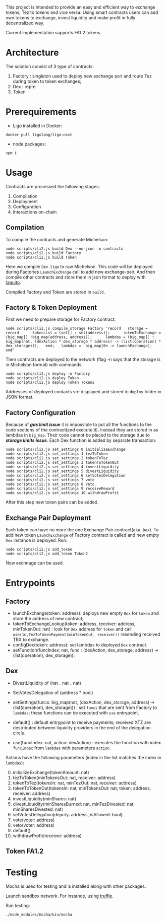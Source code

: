 This project is intended to provide an easy and efficient way to exchange tokens,
Tez to tokens and vice versa. Using smart contracts users can add own tokens
to exchange, invest liquidity and make profit in fully decentralized way.

Current implementation supports FA1.2 tokens.

# Architecture

The solution consist of 3 type of contracts:

1. Factory : singleton used to deploy new exchange pair and route Tez during token to token exchanges;
2. Dex : repre
3. Token

# Prerequirements

- Ligo installed in Docker:

```
docker pull ligolang/ligo:next
```

- node packages:

```
npm i
```

# Usage

Contracts are processed the following stages:

1. Compilation
2. Deployment
3. Configuration
4. Interactions on-chain

## Compilation

To compile the contracts and generate Michelson:

```
node scripts/cli2.js build Dex --no-json -o contracts
node scripts/cli2.js build Factory
node scripts/cli2.js build Token
```

Here we compile `Dex.ligo` to raw Michelson. This code will be deployed during Factories `LaunchExchange` call to add new exchange-pair. And then compile other contracts and store them in json format to deploy with [taquito](https://tezostaquito.io/).

Сompiled Factory and Token are stored in `build`.

## Factory & Token Deployment

First we need to prepare storage for Factory contract:

```
node scripts/cli2.js compile_storage Factory 'record   storage = record      tokenList = (set[] : set(address));      tokenToExchange = (big_map[] :big_map(address, address));      lambdas = (big_map[] : big_map(nat, (dexAction * dex_storage * address) -> (list(operation) * dex_storage)));   end;   lambdas =  big_map[0n -> launchExchange]; end'
```

Then contracts are deployed to the network (flag -n says that the storage is in Michelson format) with commands:

```
node scripts/cli2.js deploy -n Factory
node scripts/cli2.js deploy Token
node scripts/cli2.js deploy Token Token2
```

Addresses of deployed contacts sre displayed and stored to `deploy` folder in JSON format.

## Factory Configuration

Because of **_gas limit issue_** it is impossible to put all the functions to the code sections of the contract(and execute it). Instead they are stored in as lambdas in `big_map`. Their code cannot be placed to the storage due to **_storage limits issue_**. Each Dex function is added by separate transaction:

```
node scripts/cli2.js set_settings 0 initializeExchange
node scripts/cli2.js set_settings 1 tezToToken
node scripts/cli2.js set_settings 2 tokenToTez
node scripts/cli2.js set_settings 3 tokenToTokenOut
node scripts/cli2.js set_settings 4 investLiquidity
node scripts/cli2.js set_settings 5 divestLiquidity
node scripts/cli2.js set_settings 6 setVotesDelegation
node scripts/cli2.js set_settings 7 vote
node scripts/cli2.js set_settings 8 veto
node scripts/cli2.js set_settings 9 receiveReward
node scripts/cli2.js set_settings 10 withdrawProfit
```

After this step new token pairs can be added.

## Exchange Pair Deployment

Each token can have no more the one Exchange Pair contract(aka. `Dex`). To add new token `LaunchExchange` of Factory contract is called and new empty `Dex` instance is deployed.
Run:

```
node scripts/cli2.js add_token
node scripts/cli2.js add_token Token2
```

Now exchnage can be used.

# Entrypoints

## Factory

- launchExchange(token: address): deploys new empty `Dex` for `token` and store the address of new contract;
- tokenToExchangeLookup(token: address, receiver: address, minTokenOut: nat) : look for `Dex` address for `token` and call `use(1n,TezToTokenPayment(minTokenOut, receiver))` resending received TRX to exchange.
- configDex(token: address): set lambdas to deployed `Dex` contract.
- setFunction(funcIndex: nat, func : (dexAction, dex_storage, address) -> (list(operation), dex_storage)):

## Dex

- DivestLiquidity of (nat _ nat _ nat)
- SetVotesDelegation of (address \* bool)

- setSettings(funcs: big_map(nat, (dexAction, dex_storage, address) -> (list(operation), dex_storage))) : set `funcs` that are sent from Factory to `lambdas`; these functions can be executed with `use` entrypoint.
- default() : default entrypoint to receive payments; received XTZ are destributed between liquidity providers in the end of the delegation circle.
- use(funcIndex: nat, action: dexAction) : executes the function with index `funcIndex` from `lambdas` with parameters `action`.

Actions have the following parameters (index in the list matches the index in `lambdas`):

0. initializeExchange(tokenAmount: nat)
1. tezToToken(minTokensOut: nat, receiver: address)
2. tokenToTez(tokensIn: nat, minTezOut: nat, receiver: address)
3. tokenToTokenOut(tokensIn: nat, minTokensOut: nat, token: address, receiver: address)
4. investLiquidity(minShares: nat)
5. divestLiquidity(minSharesBurned: nat, minTezDivested: nat, minSharesDivested: nat)
6. setVotesDelegation(deputy: address, isAllowed: bool)
7. vote(voter: address)
8. veto(voter: address)
9. default()
10. withdrawProfit(receiver: address)

## Token FA1.2

# Testing

Mocha is used for testing and is installed along with other packages.

Launch sandbox network. For instance, using [truffle](https://www.trufflesuite.com/docs/tezos/truffle/quickstart).

Run testing:

```
./node_modules/mocha/bin/mocha
```
